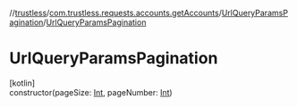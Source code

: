 //[trustless](../../../index.md)/[com.trustless.requests.accounts.getAccounts](../index.md)/[UrlQueryParamsPagination](index.md)/[UrlQueryParamsPagination](-url-query-params-pagination.md)

# UrlQueryParamsPagination

[kotlin]\
constructor(pageSize: [Int](https://kotlinlang.org/api/latest/jvm/stdlib/kotlin/-int/index.html), pageNumber: [Int](https://kotlinlang.org/api/latest/jvm/stdlib/kotlin/-int/index.html))
